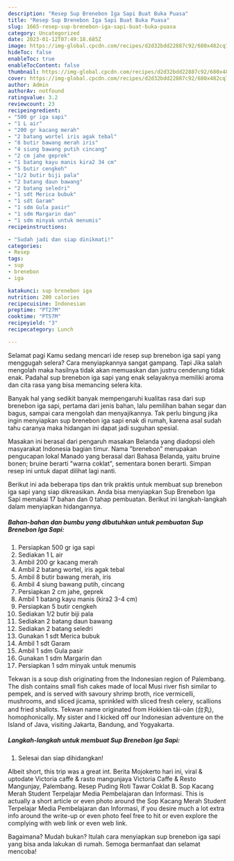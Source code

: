 ```yaml
---
description: "Resep Sup Brenebon Iga Sapi Buat Buka Puasa"
title: "Resep Sup Brenebon Iga Sapi Buat Buka Puasa"
slug: 1665-resep-sup-brenebon-iga-sapi-buat-buka-puasa
category: Uncategorized
date: 2023-01-12T07:49:18.685Z
image: https://img-global.cpcdn.com/recipes/d2d32bdd22887c92/680x482cq70/sup-brenebon-iga-sapi-foto-resep-utama.jpg
hideToc: false
enableToc: true
enableTocContent: false
thumbnail: https://img-global.cpcdn.com/recipes/d2d32bdd22887c92/680x482cq70/sup-brenebon-iga-sapi-foto-resep-utama.jpg
cover: https://img-global.cpcdn.com/recipes/d2d32bdd22887c92/680x482cq70/sup-brenebon-iga-sapi-foto-resep-utama.jpg
author: Admin
authorAv: notfound
ratingvalue: 3.2
reviewcount: 23
recipeingredient:
- "500 gr iga sapi"
- "1 L air"
- "200 gr kacang merah"
- "2 batang wortel iris agak tebal"
- "8 butir bawang merah iris"
- "4 siung bawang putih cincang"
- "2 cm jahe geprek"
- "1 batang kayu manis kira2 34 cm"
- "5 butir cengkeh"
- "1/2 butir biji pala"
- "2 batang daun bawang"
- "2 batang seledri"
- "1 sdt Merica bubuk"
- "1 sdt Garam"
- "1 sdm Gula pasir"
- "1 sdm Margarin dan"
- "1 sdm minyak untuk menumis"
recipeinstructions:

- "Sudah jadi dan siap dinikmati!"
categories:
- Resep
tags:
- sup
- brenebon
- iga

katakunci: sup brenebon iga 
nutrition: 200 calories
recipecuisine: Indonesian
preptime: "PT27M"
cooktime: "PT57M"
recipeyield: "3"
recipecategory: Lunch

---
```



Selamat pagi Kamu sedang mencari ide resep sup brenebon iga sapi yang menggugah selera? Cara menyiapkannya sangat gampang. Tapi Jika salah mengolah maka hasilnya tidak akan memuaskan dan justru cenderung tidak enak. Padahal sup brenebon iga sapi yang enak selayaknya memiliki aroma dan cita rasa yang bisa memancing selera kita.


Banyak hal yang sedikit banyak mempengaruhi kualitas rasa dari sup brenebon iga sapi, pertama dari jenis bahan, lalu pemilihan bahan segar dan bagus, sampai cara mengolah dan menyajikannya. Tak perlu bingung jika ingin menyiapkan sup brenebon iga sapi enak di rumah, karena asal sudah tahu caranya maka hidangan ini dapat jadi suguhan spesial.

Masakan ini berasal dari pengaruh masakan Belanda yang diadopsi oleh masyarakat Indonesia bagian timur. Nama &#34;brenebon&#34; merupakan pengucapan lokal Manado yang berasal dari Bahasa Belanda, yaitu bruine bonen; bruine berarti &#34;warna coklat&#34;, sementara bonen berarti. Simpan resep ini untuk dapat dilihat lagi nanti.


Berikut ini ada beberapa tips dan trik praktis untuk membuat sup brenebon iga sapi yang siap dikreasikan. Anda bisa menyiapkan Sup Brenebon Iga Sapi memakai 17 bahan dan 0 tahap pembuatan. Berikut ini langkah-langkah dalam menyiapkan hidangannya.

<!--inarticleads1-->

##### Bahan-bahan dan bumbu yang dibutuhkan untuk pembuatan Sup Brenebon Iga Sapi:

1. Persiapkan 500 gr iga sapi
1. Sediakan 1 L air
1. Ambil 200 gr kacang merah
1. Ambil 2 batang wortel, iris agak tebal
1. Ambil 8 butir bawang merah, iris
1. Ambil 4 siung bawang putih, cincang
1. Persiapkan 2 cm jahe, geprek
1. Ambil 1 batang kayu manis (kira2 3-4 cm)
1. Persiapkan 5 butir cengkeh
1. Sediakan 1/2 butir biji pala
1. Sediakan 2 batang daun bawang
1. Sediakan 2 batang seledri
1. Gunakan 1 sdt Merica bubuk
1. Ambil 1 sdt Garam
1. Ambil 1 sdm Gula pasir
1. Gunakan 1 sdm Margarin dan
1. Persiapkan 1 sdm minyak untuk menumis


Tekwan is a soup dish originating from the Indonesian region of Palembang. The dish contains small fish cakes made of local Musi river fish similar to pempek, and is served with savoury shrimp broth, rice vermicelli, mushrooms, and sliced jicama, sprinkled with sliced fresh celery, scallions and fried shallots. Tekwan name originated from Hokkien tâi-oân (台丸), homophonically. My sister and I kicked off our Indonesian adventure on the Island of Java, visiting Jakarta, Bandung, and Yogyakarta. 

<!--inarticleads2-->

##### Langkah-langkah untuk membuat Sup Brenebon Iga Sapi:


1. Selesai dan siap dihidangkan!

Albeit short, this trip was a great int. Berita Mojokerto hari ini, viral &amp; uptodate Victoria caffe &amp; rasto mangunjaya Victoria Caffe &amp; Resto Mangunjay, Palembang. Resep Puding Roti Tawar Coklat B. Sop Kacang Merah Student Terpelajar Media Pembelajaran dan Informasi. This is actually a short article or even photo around the Sop Kacang Merah Student Terpelajar Media Pembelajaran dan Informasi, if you desire much a lot extra info around the write-up or even photo feel free to hit or even explore the complying with web link or even web link. 

Bagaimana? Mudah bukan? Itulah cara menyiapkan sup brenebon iga sapi yang bisa anda lakukan di rumah. Semoga bermanfaat dan selamat mencoba!
